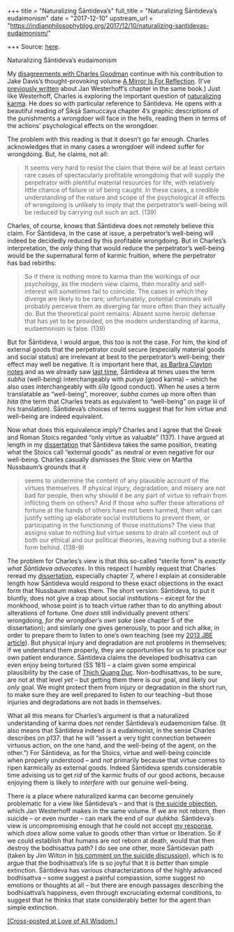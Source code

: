 +++
title = "Naturalizing Śāntideva’s"
full_title = "Naturalizing Śāntideva’s eudaimonism"
date = "2017-12-10"
upstream_url = "https://indianphilosophyblog.org/2017/12/10/naturalizing-santidevas-eudaimonism/"

+++
Source: [here](https://indianphilosophyblog.org/2017/12/10/naturalizing-santidevas-eudaimonism/).

Naturalizing Śāntideva’s eudaimonism

My [disagreements with Charles
Goodman](http://loveofallwisdom.com/blog/2017/11/santideva-vs-singer/)
continue with his contribution to Jake Davis’s thought-provoking volume
[A Mirror Is For
Reflection](https://global.oup.com/academic/product/a-mirror-is-for-reflection-9780190499761?lang=en&cc=us).
(I’ve [previously
written](http://loveofallwisdom.com/blog/2017/09/in-defence-of-buddhism-without-rebirth/)
about Jan Westerhoff’s chapter in the same book.) Just like Westerhoff,
Charles is exploring the important question of [naturalizing
karma](http://loveofallwisdom.com/blog/2009/06/naturalizing-karma/). He
does so with particular reference to Śāntideva. He opens with a
beautiful reading of Śikṣā Samuccaya chapter 4’s graphic descriptions of
the punishments a wrongdoer will face in the hells, reading them in
terms of the actions’ psychological effects on the wrongdoer.

The problem with this reading is that it doesn’t go far enough. Charles
acknowledges that in many cases a wrongdoer will indeed suffer for
wrongdoing. But, he claims, not all:

> It seems very hard to resist the claim that there will be at least
> certain rare cases of spectacularly profitable wrongdoing that will
> supply the perpetrator with plentiful material resources for life,
> with relatively little chance of failure or of being caught. In these
> cases, a credible understanding of the nature and scope of the
> psychological ill effects of wrongdoing is unlikely to imply that the
> perpetrator’s well-being will be reduced by carrying out such an act.
> (139)

Charles, of course, knows that Śāntideva does not remotely believe this
claim. For Śāntideva, in the case at issue, a perpetrator’s well-being
will indeed be decidedly reduced by this profitable wrongdoing. But in
Charles’s interpretation, the *only* thing that would reduce the
perpetrator’s well-being would be the supernatural form of karmic
fruition, where the perpetrator has bad rebirths:

> So if there is nothing more to karma than the workings of our
> psychology, as the modern view claims, then morality and self-interest
> will sometimes fail to coincide. The cases in which they diverge are
> likely to be rare; unfortunately, potential criminals will probably
> perceive them as diverging far more often than they actually do. But
> the theoretical point remains: Absent some heroic defense that has yet
> to be provided, on the modern understanding of karma, eudaemonism is
> false. (139)

But for Śāntideva, I would argue, this too is not the case. For him, the
kind of external goods that the perpetrator could secure (especially
material goods and social status) are irrelevant at best to the
perpetrator’s well-being; their effect may well be negative. It is
important here that, [as Barbra Clayton
notes](https://www.amazon.com/Moral-Theory-Santidevas-Siksasamuccaya-Cultivating/dp/0415599350)
and as we already saw [last
time](http://loveofallwisdom.com/blog/2017/11/santideva-vs-singer/),
Śāntideva at times uses the term *śubha* (well-being) interchangeably
with *puṇya* (good karma) – which he also uses interchangeably with
*śīla* (good conduct). When he uses a term translatable as “well-being”,
moreover, *śubha* comes up more often than *hita* (the term that Charles
treats as equivalent to “well-being” on page lii of his translation).
Śāntideva’s choices of terms suggest that for him virtue and well-being
are indeed equivalent.

Now what does this equivalence imply? Charles and I agree that the Greek
and Roman Stoics regarded “only virtue as valuable” (137). I have argued
at length in my
[dissertation](http://loveofallwisdom.com/wp-content/uploads/2009/05/lele-dissertation.pdf)
that Śāntideva takes the same position, treating what the Stoics call
“external goods” as neutral or even negative for our well-being. Charles
casually dismisses the Stoic view on Martha Nussbaum’s grounds that it

> seems to undermine the content of any plausible account of the virtues
> themselves. If physical injury, degradation, and misery are not bad
> for people, then why should it be any part of virtue to refrain from
> inflicting them on others? And if those who suffer these alterations
> of fortune at the hands of others have not been harmed, then what can
> justify setting up elaborate social institutions to prevent them, or
> participating in the functioning of those institutions? The view that
> assigns value to nothing but virtue seems to drain all content out of
> both our ethical and our political theories, leaving nothing but a
> sterile form behind. (138-9)

The problem for Charles’s view is that this so-called “sterile form” is
*exactly what Śāntideva advocates*. In this respect I humbly request
that Charles reread my
[dissertation](http://loveofallwisdom.com/wp-content/uploads/2009/05/lele-dissertation.pdf),
especially chapter 7, where I explain at considerable length how
Śāntideva would respond to these exact objections in the exact form that
Nussbaum makes them. The short version: Śāntideva, to put it bluntly,
does not give a crap about social institutions – except for the
monkhood, whose point is to teach virtue rather than to do anything
about alterations of fortune. One *does* still individually prevent
others’ wrongdoing, *for the wrongdoer’s own sake* (see chapter 5 of the
dissertation); and similarly one gives generously, to poor and rich
alike, in order to prepare them to listen to one’s own teaching (see my
[2013 JBE article](https://open.bu.edu/handle/2144/18054)). But physical
injury and degradation are not problems in themselves; if we understand
them properly, they are opportunities for us to practice our own patient
endurance. Śāntideva claims the developed bodhisattva can even enjoy
being tortured (ŚS 181) – a claim given some empirical plausibility by
the case of [Thich Quang
Duc](https://en.wikipedia.org/wiki/Th%C3%ADch_Qu%E1%BA%A3ng_%C4%90%E1%BB%A9c).
Non-bodhisattvas, to be sure, are not at that level *yet* – but getting
them there is our goal, and likely our *only* goal. We might protect
them from injury or degradation in the short run, to make sure they are
well prepared to listen to our teaching –but those injuries and
degradations are not bads in themselves.

What all this means for Charles’s argument is that a naturalized
understanding of karma does *not* render Śāntideva’s eudaemonism false.
(It also means that Śāntideva indeed *is* a eudaimonist, in the sense
Charles describes on p137: that he will “assert a very tight connection
between virtuous action, on the one hand, and the well-being of the
agent, on the other.”) For Śāntideva, as for the Stoics, virtue and
well-being coincide when properly understood – and *not* primarily
because that virtue comes to ripen karmically as external goods. Indeed
Śāntideva spends considerable time advising us to get *rid* of the
karmic fruits of our good actions, because enjoying them is likely to
*interfere* with our genuine well-being.

There *is* a place where naturalized karma can become genuinely
problematic for a view like Śāntideva’s – and that is [the suicide
objection](http://loveofallwisdom.com/blog/2017/09/in-defence-of-buddhism-without-rebirth/),
which Jan Westerhoff makes in the same volume. If we are not reborn,
then suicide – or even murder – can mark the end of our *duḥkha*.
Śāntideva’s view is uncompromising enough that he could not accept [my
response](http://loveofallwisdom.com/blog/2017/10/beyond-the-removal-of-suffering/),
which *does* allow some value to goods other than virtue or liberation.
So if we could establish that humans are not reborn at death, would that
then destroy the bodhisattva path? I do see one other, more Śāntidevan
path (taken by Jim Wilton in [his comment on the suicide
discussion](http://loveofallwisdom.com/blog/2017/10/beyond-the-removal-of-suffering/comment-page-1/#comment-40360)),
which is to argue that the bodhisattva’s life is so joyful that it is
*better* than simple extinction. Śāntideva has various characterizations
of the highly advanced bodhisattva – some suggest a painful compassion,
some suggest no emotions or thoughts at all – but there are enough
passages describing the bodhisattva’s happiness, even through
excruciating external conditions, to suggest that he thinks that state
considerably better for the agent than simple extinction.

[\[Cross-posted at Love of All
Wisdom.\]](http://loveofallwisdom.com/blog/2017/12/naturalizing-santidevas-eudaimonism)
